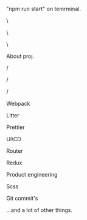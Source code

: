 "npm run start" on temrminal.

\

\

\


About proj.

/

/

/

Webpack

Litter

Prettier

Ui\CD

Router

Redux

Product engineering

Scss

Git commit's

...and a lot of other things.

